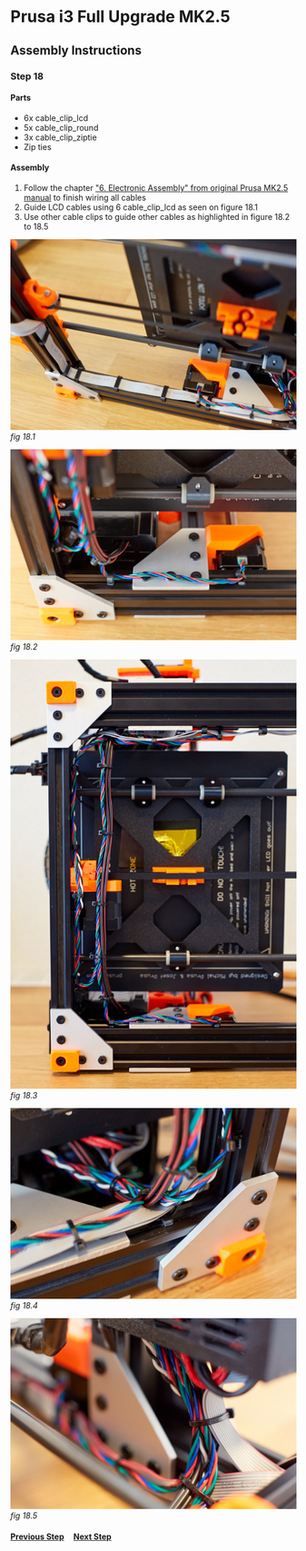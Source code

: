 # Prusa i3 Full Upgrade MK2.5

## Assembly Instructions

### Step 18

#### Parts  

* 6x cable_clip_lcd
* 5x cable_clip_round
* 3x cable_clip_ziptie
* Zip ties

#### Assembly

1. Follow the chapter ["6. Electronic Assembly" from original Prusa MK2.5 manual](http://manual.prusa3d.com/Guide/6.+Electronics/573?lang=en) to finish wiring all cables
1. Guide LCD cables using 6 cable_clip_lcd as seen on figure 18.1
1. Use other cable clips to guide other cables as highlighted in figure 18.2 to 18.5

![](img/fig18.1.jpg)\
*fig 18.1*

![](img/fig18.2.jpg)\
*fig 18.2*

![](img/fig18.3.jpg)\
*fig 18.3*

![](img/fig18.4.jpg)\
*fig 18.4*

![](img/fig18.5.jpg)\
*fig 18.5*

#### [Previous Step](step17.md) &nbsp;&nbsp;&nbsp; [Next Step](step19.md)
